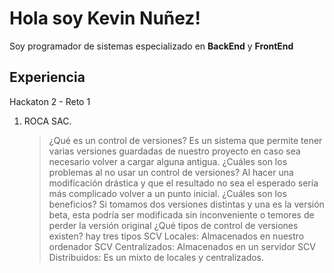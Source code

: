 # Hola soy Kevin Nuñez!

Soy programador de sistemas especializado en **BackEnd** y **FrontEnd**

## Experiencia

Hackaton 2 - Reto 1
 1. ROCA SAC.
     > ¿Qué es un control de versiones?
     Es un sistema que permite tener varias versiones guardadas de nuestro proyecto en caso sea necesario volver a cargar alguna antigua.
     > ¿Cuáles son los problemas al no usar un control de versiones?
     Al hacer una modificación drástica y que el resultado no sea el esperado sería más complicado volver a un punto inicial.
     > ¿Cuáles son los beneficios?
     Si tomamos dos versiones distintas y una es la versión beta, esta podría ser modificada sin inconveniente o temores de perder la versión original
     > ¿Qué tipos de control de versiones existen?
     hay tres tipos
     SCV Locales: Almacenados en nuestro ordenador
     SCV Centralizados: Almacenados en un servidor
     SCV Distribuidos: Es un mixto de locales y centralizados.
